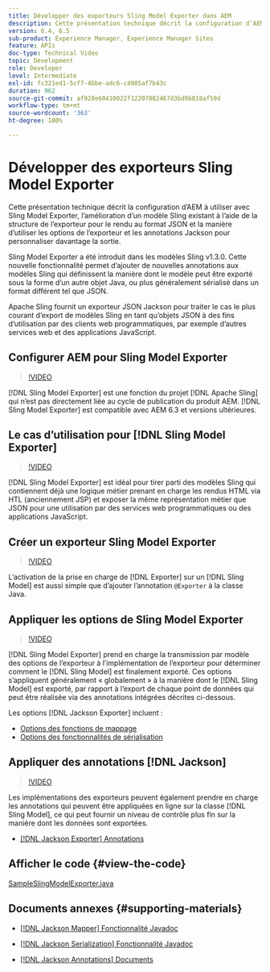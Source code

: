 ```yaml
---
title: Développer des exporteurs Sling Model Exporter dans AEM
description: Cette présentation technique décrit la configuration d’AEM à utiliser avec Sling Model Exporter, l’amélioration d’un modèle Sling existant à l’aide de la structure de l’exporteur pour le rendu au format JSON et la manière d’utiliser les options de l’exporteur et les annotations Jackson pour personnaliser davantage la sortie.
version: 6.4, 6.5
sub-product: Experience Manager, Experience Manager Sites
feature: APIs
doc-type: Technical Video
topic: Development
role: Developer
level: Intermediate
exl-id: fc321ed1-5cf7-4bbe-adc6-c4905af7b43c
duration: 962
source-git-commit: af928e60410022f12207082467d3bd9b818af59d
workflow-type: tm+mt
source-wordcount: '363'
ht-degree: 100%

---
```


# Développer des exporteurs Sling Model Exporter

Cette présentation technique décrit la configuration d’AEM à utiliser avec Sling Model Exporter, l’amélioration d’un modèle Sling existant à l’aide de la structure de l’exporteur pour le rendu au format JSON et la manière d’utiliser les options de l’exporteur et les annotations Jackson pour personnaliser davantage la sortie.

Sling Model Exporter a été introduit dans les modèles Sling v1.3.0. Cette nouvelle fonctionnalité permet d’ajouter de nouvelles annotations aux modèles Sling qui définissent la manière dont le modèle peut être exporté sous la forme d’un autre objet Java, ou plus généralement sérialisé dans un format différent tel que JSON.

Apache Sling fournit un exporteur JSON Jackson pour traiter le cas le plus courant d’export de modèles Sling en tant qu’objets JSON à des fins d’utilisation par des clients web programmatiques, par exemple d’autres services web et des applications JavaScript.

## Configurer AEM pour Sling Model Exporter

>[!VIDEO](https://video.tv.adobe.com/v/16862?quality=12&learn=on)

[!DNL Sling Model Exporter] est une fonction du projet [!DNL Apache Sling] qui n’est pas directement liée au cycle de publication du produit AEM. [!DNL Sling Model Exporter] est compatible avec AEM 6.3 et versions ultérieures.

## Le cas d’utilisation pour [!DNL Sling Model Exporter]

>[!VIDEO](https://video.tv.adobe.com/v/16863?quality=12&learn=on)

[!DNL Sling Model Exporter] est idéal pour tirer parti des modèles Sling qui contiennent déjà une logique métier prenant en charge les rendus HTML via HTL (anciennement JSP) et exposer la même représentation métier que JSON pour une utilisation par des services web programmatiques ou des applications JavaScript.

## Créer un exporteur Sling Model Exporter

>[!VIDEO](https://video.tv.adobe.com/v/16864?quality=12&learn=on)

L’activation de la prise en charge de [!DNL Exporter] sur un [!DNL Sling Model] est aussi simple que d’ajouter l’annotation `@Exporter` à la classe Java.

## Appliquer les options de Sling Model Exporter

>[!VIDEO](https://video.tv.adobe.com/v/16865?quality=12&learn=on)

[!DNL Sling Model Exporter] prend en charge la transmission par modèle des options de l’exporteur à l’implémentation de l’exporteur pour déterminer comment le [!DNL Sling Model] est finalement exporté. Ces options s’appliquent généralement « globalement » à la manière dont le [!DNL Sling Model] est exporté, par rapport à l’export de chaque point de données qui peut être réalisée via des annotations intégrées décrites ci-dessous.

Les options [!DNL Jackson Exporter] incluent :

* [Options des fonctions de mappage](https://static.javadoc.io/com.fasterxml.jackson.core/jackson-databind/2.8.5/com/fasterxml/jackson/databind/MapperFeature.html)
* [Options des fonctionnalités de sérialisation](https://static.javadoc.io/com.fasterxml.jackson.core/jackson-databind/2.8.5/com/fasterxml/jackson/databind/SerializationFeature.html)

## Appliquer des annotations [!DNL Jackson]

>[!VIDEO](https://video.tv.adobe.com/v/16866?quality=12&learn=on)

Les implémentations des exporteurs peuvent également prendre en charge les annotations qui peuvent être appliquées en ligne sur la classe [!DNL Sling Model], ce qui peut fournir un niveau de contrôle plus fin sur la manière dont les données sont exportées.

* [[!DNL Jackson Exporter] Annotations](https://github.com/FasterXML/jackson-annotations/wiki/Jackson-Annotations)

## Afficher le code {#view-the-code}

[SampleSlingModelExporter.java](https://github.com/Adobe-Consulting-Services/acs-aem-samples/blob/master/core/src/main/java/com/adobe/acs/samples/models/SampleComponentExporter.java)

## Documents annexes {#supporting-materials}

* [[!DNL Jackson Mapper] Fonctionnalité Javadoc](https://static.javadoc.io/com.fasterxml.jackson.core/jackson-databind/2.8.5/com/fasterxml/jackson/databind/MapperFeature.html)
* [[!DNL Jackson Serialization] Fonctionnalité Javadoc](https://static.javadoc.io/com.fasterxml.jackson.core/jackson-databind/2.8.5/com/fasterxml/jackson/databind/SerializationFeature.html)

* [[!DNL Jackson Annotations] Documents](https://github.com/FasterXML/jackson-annotations/wiki/Jackson-Annotations)
